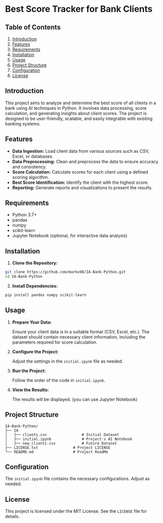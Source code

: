 # Best Score Tracker for Bank Clients

## Table of Contents

1. [Introduction](#introduction)
2. [Features](#features)
3. [Requirements](#requirements)
4. [Installation](#installation)
5. [Usage](#usage)
6. [Project Structure](#project-structure)
7. [Configuration](#configuration)
8. [License](#license)

## Introduction

This project aims to analyze and determine the best score of all clients in a bank using AI techniques in Python. It involves data processing, score calculation, and generating insights about client scores. The project is designed to be user-friendly, scalable, and easily integrable with existing banking systems.

## Features

- **Data Ingestion:** Load client data from various sources such as CSV, Excel, or databases.
- **Data Preprocessing:** Clean and preprocess the data to ensure accuracy and consistency.
- **Score Calculation:** Calculate scores for each client using a defined scoring algorithm.
- **Best Score Identification:** Identify the client with the highest score.
- **Reporting:** Generate reports and visualizations to present the results.

## Requirements

- Python 3.7+
- pandas
- numpy
- scikit-learn
- Jupyter Notebook (optional, for interactive data analysis)

## Installation

1. **Clone the Repository:**

```bash
git clone https://github.com/markx98/IA-Bank-Python.git
cd IA-Bank-Python
```

2. **Install Dependencies:**

```bash
pip install pandas numpy scikit-learn
```

## Usage

1. **Prepare Your Data:**

   Ensure your client data is in a suitable format (CSV, Excel, etc.). The dataset should contain necessary client information, including the parameters required for score calculation.

2. **Configure the Project:**

   Adjust the settings in the `initial.ipynb` file as needed.

3. **Run the Project:**

   Follow the order of the code in `initial.ipynb`.

4. **View the Results:**

   The results will be displayed. (you can use Jupyter Notebook)

## Project Structure

```
IA-Bank-Python/
├── IA
│   ├── clients.csv                # Initial Dataset
│   ├── initial.ipynb              # Project's AI Notebook
│   ├── new_clients.csv            # Future Dataset
├── LICENSE.txt                # Project LICENSE
└── README.md                  # Project ReadMe

```

## Configuration

The `initial.ipynb` file contains the necessary configurations. Adjust as needed.

## License

This project is licensed under the MIT License. See the `LICENSE` file for details.